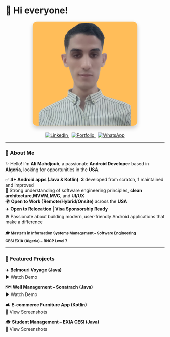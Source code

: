 # 👦 Hi everyone!

<div align="center">
  <img src="FREE%20(6).png" alt="Profile Picture" width="330" style="border-radius: 14px; box-shadow: 0 6px 14px rgba(0,0,0,0.2);" />
</div>

<br/>

<div align="center">

  <!-- LinkedIn -->
  <a href="https://www.linkedin.com/in/ton-profil" target="_blank">
    <img src="https://img.shields.io/badge/LinkedIn-0A66C2?style=for-the-badge&logo=linkedin&logoColor=white" alt="LinkedIn" />
  </a>
  &nbsp;

  <!-- Portfolio (noir simple) -->
  <a href="https://tonportfolio.com" target="_blank">
    <img src="https://img.shields.io/badge/Portfolio-000000?style=for-the-badge&logo=firefox&logoColor=white" alt="Portfolio" />
  </a>
  &nbsp;

  <!-- WhatsApp -->
  <a href="https://wa.me/33612345678" target="_blank">
    <img src="https://img.shields.io/badge/WhatsApp-25D366?style=for-the-badge&logo=whatsapp&logoColor=white" alt="WhatsApp" />
  </a>

</div>

---

### 👋 About Me  
✨ Hello! I’m **Ali Mahdjoub**, a passionate **Android Developer** based in **Algeria**, looking for opportunities in the **USA**.

✅ **4+ Android apps (Java & Kotlin)**: **3** developed from scratch, **1** maintained and improved  
🧩 Strong understanding of software engineering principles, **clean architecture,MVVM,MVC**, and **UI/UX**  
🌍 **Open to Work (Remote/Hybrid/Onsite)** across the **USA**  
✈️ **Open to Relocation** | **Visa Sponsorship Ready**  
⚙️ Passionate about building modern, user-friendly Android applications that make a difference

<sub>**🎓 Master’s in Information Systems Management – Software Engineering  
CESI EXIA (Algeria) – RNCP Level 7**</sub>

---

### 🚀 Featured Projects

✈️ **Belmouri Voyage (Java)**  
▶ Watch Demo

🗺️ **Well Management – Sonatrach (Java)**  
▶ Watch Demo

🛋️ **E-commerce Furniture App (Kotlin)**  
📸 View Screenshots

🎓 **Student Management – EXIA CESI (Java)**  
📸 View Screenshots

